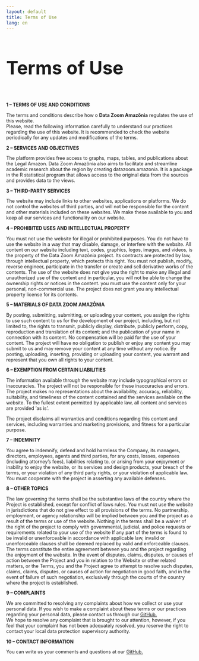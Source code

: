 ```yaml
---
layout: default
title: Terms of Use
lang: en
---
```

<h1 class="entry-title" style="font-size: 3.5em; text-align: left !important;">Terms of Use</h1>
<br>

<div style="text-align: left; font-size: 0.9em;">
<p><strong>1 – TERMS OF USE AND CONDITIONS</strong></p>



<p>The terms and conditions describe how&nbsp;o&nbsp;<strong>Data Zoom Amazônia</strong>&nbsp;regulates the use of this website.<br>Please, read the following information carefully to understand our practices regarding the use of this website. It is recommended to check the website periodically for any updates and modifications of the terms.</p>



<p><strong>2 – SERVICES AND OBJECTIVES</strong></p>



<p>The platform provides free access to graphs, maps, tables, and publications about the Legal Amazon. Data Zoom Amazônia also aims to facilitate and streamline academic research about the region by creating datazoom.amazonia. It is a package in the R statistical program that allows access to the original data from the sources and provides data to the views.</p>



<p><strong>3 – THIRD-PARTY SERVICES</strong></p>



<p>The website may include links to other websites, applications or platforms. We do not control the websites of third parties, and will not be responsible for the content and other materials included on these websites. We make these available to you and keep all our services and functionality on our website.</p>



<p><strong>4 – PROHIBITED USES AND INTELLECTUAL PROPERTY</strong></p>



<p>You must not use the website for illegal or prohibited purposes. You do not have to use the website in a way that may disable, damage, or interfere with the website.
All content on our website including text, codes, graphics, logos, images, and videos, is the property of the Data Zoom Amazônia project. Its contracts are protected by law, through intellectual property, which protects this right. You must not publish, modify, reverse engineer, participate in the transfer or create and sell derivative works of the contents.
The use of the website does not give you the right to make any illegal and unauthorized use of the content and in particular, you will not be able to change the ownership rights or notices in the content. you must use the content only for your personal, non-commercial use. The project does not grant you any intellectual property license for its contents.</p>



<p><strong>5 – MATERIALS OF DATA ZOOM AMAZÔNIA</strong></p>



<p>By posting, submitting, submitting, or uploading your content, you assign the rights to use such content to us for the development of our project, including, but not limited to, the rights to transmit, publicly display, distribute, publicly perform, copy, reproduction and translation of its content; and the publication of your name in connection with its content.
No compensation will be paid for the use of your content. The project will have no obligation to publish or enjoy any content you may submit to us and may remove your content at any time without any notice. By posting, uploading, inserting, providing or uploading your content, you warrant and represent that you own all rights to your content.</p>



<p><strong>6 – EXEMPTION FROM CERTAIN LIABILITIES</strong></p>



<p>The information available through the website may include typographical errors or inaccuracies. The project will not be responsible for these inaccuracies and errors. The project makes no representations about the availability, accuracy, reliability, suitability, and timeliness of the content contained and the services available on the website. To the fullest extent permitted by applicable law, all content and services are provided ‘as is’.

The project disclaims all warranties and conditions regarding this content and services, including warranties and marketing provisions, and fitness for a particular purpose.</p>



<p><strong>7 – INDEMNITY</strong></p>



<p>You agree to indemnify, defend and hold harmless the Company, its managers, directors, employees, agents and third parties, for any costs, losses, expenses (including attorney’s fees), liabilities relating to, or arising from your enjoyment or inability to enjoy the website, or its services and design products, your breach of the terms, or your violation of any third party rights, or your violation of applicable law. You must cooperate with the project in asserting any available defenses.</p>



<p><strong>8 – OTHER TOPICS</strong></p>



<p>The law governing the terms shall be the substantive laws of the country where the Project is established, except for conflict of laws rules. You must not use the website in jurisdictions that do not give effect to all provisions of the terms.
No partnership, employment, or agency relationship will be implied between you and the project as a result of the terms or use of the website. Nothing in the terms shall be a waiver of the right of the project to comply with governmental, judicial, and police requests or requirements related to your use of the website
If any part of the terms is found to be invalid or unenforceable in accordance with applicable law, invalid or unenforceable clauses shall be deemed replaced by valid and enforceable clauses. The terms constitute the entire agreement between you and the project regarding the enjoyment of the website. In the event of disputes, claims, disputes, or causes of action between the Project and you in relation to the Website or other related matters, or the Terms, you and the Project agree to attempt to resolve such disputes, claims, claims, disputes, or causes of action for negotiation in good faith, and in the event of failure of such negotiation, exclusively through the courts of the country where the project is established.</p>



<p><strong> 9 – COMPLAINTS</strong></p>





<p>We are committed to resolving any complaints about how we collect or use your personal data. If you wish to make a complaint about these terms or our practices regarding your personal data, please contact us through our <a href="https://github.com/datazoompuc/datazoom.amazonia/issues" data-type="URL" data-id="https://github.com/datazoompuc/datazoom.amazonia/issues" target="_blank" rel="noreferrer noopener">GitHub.</a><br>We hope to resolve any complaint that is brought to our attention, however, if you feel that your complaint has not been adequately resolved, you reserve the right to contact your local data protection supervisory authority.</p>



<p><strong>10 – CONTACT INFORMATION</strong></p>



<p>You can write us your comments and questions at our <a rel="noreferrer noopener" href="https://github.com/datazoompuc/datazoom.amazonia/issues" data-type="URL" data-id="https://github.com/datazoompuc/datazoom.amazonia/issues" target="_blank">GitHub.</a></p>

</div>

<p></p>

<br><br>
